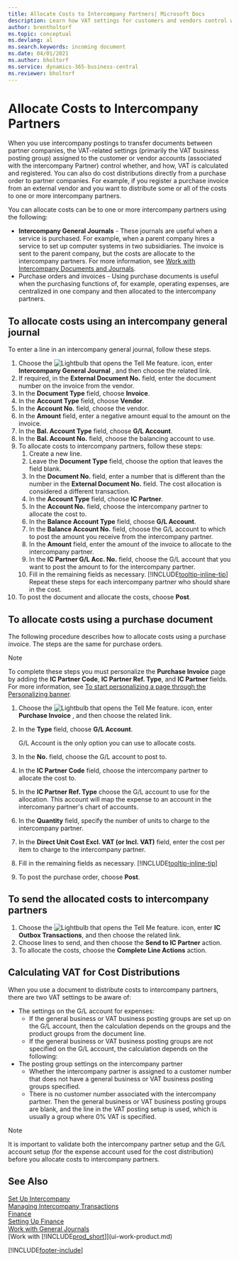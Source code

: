 ```yaml
---
title: Allocate Costs to Intercompany Partners| Microsoft Docs
description: Learn how VAT settings for customers and vendors control whether, and how, VAT is calculated.
author: brentholtorf
ms.topic: conceptual
ms.devlang: al
ms.search.keywords: incoming document
ms.date: 04/01/2021
ms.author: bholtorf
ms.service: dynamics-365-business-central
ms.reviewer: bholtorf
---
```

# Allocate Costs to Intercompany Partners
When you use intercompany postings to transfer documents between partner companies, the VAT-related settings (primarily the VAT business posting group) assigned to the customer or vendor accounts (associated with the intercompany Partner) control whether, and how, VAT is calculated and registered. 
You can also do cost distributions directly from a purchase order to partner companies. For example, if you register a purchase invoice from an external vendor and you want to distribute some or all of the costs to one or more intercompany partners.

You can allocate costs can be to one or more intercompany partners using the following:

* **Intercompany General Journals** - These journals are useful when a service is purchased. For example, when a parent company hires a service to set up computer systems in two subsidiaries. The invoice is sent to the parent company, but the costs are allocate to the intercompany partners. For more information, see [Work with Intercompany Documents and Journals](intercompany-how-work-documents-journals.md).
* Purchase orders and invoices - Using purchase documents is useful when the purchasing functions of, for example, operating expenses, are centralized in one company and then allocated to the intercompany partners.

## To allocate costs using an intercompany general journal
To enter a  line in an intercompany general journal, follow these steps. 

1. Choose the ![Lightbulb that opens the Tell Me feature.](media/ui-search/search_small.png "Tell me what you want to do") icon, enter **Intercompany General Journal** , and then choose the related link.
2. If required, in the **External Document No.** field, enter the document number on the invoice from the vendor.
3. In the **Document Type** field, choose **Invoice**.
4. In the **Account Type** field, choose **Vendor**.
5. In the **Account No.** field, choose the vendor.
6. In the **Amount** field, enter a negative amount equal to the amount on the invoice.
7. In the **Bal. Account Type** field, choose **G/L Account**.
8. In the **Bal. Account No.** field, choose the balancing account to use.
9. To allocate costs to intercompany partners, follow these steps:
   1. Create a new line.
   2. Leave the **Document Type** field, choose the option that leaves the field blank.
   3. In the **Document No.** field, enter a number that is different than the number in the **External Document No.** field. The cost allocation is considered a different transaction.
   4. In the **Account Type** field, choose **IC Partner**.
   5. In the **Account No.** field, choose the intercompany partner to allocate the cost to.
   6. In the **Balance Account Type** field, choose **G/L Account**.
   7. In the **Balance Account No.** field, choose the G/L account to which to post the amount you receive from the intercompany partner.
   1. In the **Amount** field, enter the amount of the invoice to allocate to the intercompany partner.
   1. In the **IC Partner G/L Acc. No.** field, choose the G/L account that you want to post the amount to for the intercompany partner. 
   1. Fill in the remaining fields as necessary. [!INCLUDE[tooltip-inline-tip](includes/tooltip-inline-tip_md.md)] Repeat these steps for each intercompany partner who should share in the cost.
1. To post the document and allocate the costs, choose **Post**.  

## To allocate costs using a purchase document
The following procedure describes how to allocate costs using a purchase invoice. The steps are the same for purchase orders.

> [!NOTE]
> To complete these steps you must personalize the **Purchase Invoice** page by adding the **IC Partner Code**, **IC Partner Ref. Type**, and **IC Partner** fields. For more information, see [To start personalizing a page through the Personalizing banner](ui-personalization-user.md#start-personalizing-by-using-the-personalization-mode).

1. Choose the ![Lightbulb that opens the Tell Me feature.](media/ui-search/search_small.png "Tell me what you want to do") icon, enter **Purchase Invoice** , and then choose the related link.
2. In the **Type** field, choose **G/L Account**.
   
   G/L Account is the only option you can use to allocate costs.  
1. In the **No.** field, choose the G/L account to post to.
1. In the **IC Partner Code** field, choose the intercompany partner to allocate the cost to.
1. In the **IC Partner Ref. Type** choose the G/L account to use for the allocation. This account will map the expense to an account in the intercomany partner's chart of accounts.
1. In the **Quantity** field, specify the number of units to charge to the intercompany partner.
1. In the **Direct Unit Cost Excl. VAT (or Incl. VAT)** field, enter the cost per item to charge to the intercompany partner.
1. Fill in the remaining fields as necessary. [!INCLUDE[tooltip-inline-tip](includes/tooltip-inline-tip_md.md)] 
1. To post the purchase order, choose **Post**.

## To send the allocated costs to intercompany partners
1. Choose the ![Lightbulb that opens the Tell Me feature.](media/ui-search/search_small.png "Tell me what you want to do") icon, enter **IC Outbox Transactions**, and then choose the related link.
2. Choose lines to send, and then choose the **Send to IC Partner** action. 
3. To allocate the costs, choose the **Complete Line Actions** action.

## Calculating VAT for Cost Distributions
When you use a document to distribute costs to intercompany partners, there are two VAT settings to be aware of: 
* The settings on the G/L account for expenses:
   * If the general business or VAT business posting groups are set up on the G/L account, then the calculation depends on the groups and the product groups from the document line.
   * If the general business or VAT business posting groups are not specified on the G/L account, the calculation depends on the following:
* The posting group settings on the intercompany partner
   * Whether the intercompany partner is assigned to a customer number that does not have a general business or VAT business posting groups specified.
   * There is no customer number associated with the intercompany partner. Then the general business or VAT business posting groups are blank, and the line in the VAT posting setup is used, which is usually a group where 0% VAT is specified.

> [!NOTE]
> It is important to validate both the intercompany partner setup and the G/L account setup (for the expense account used for the cost distribution) before you allocate costs to intercompany partners.

## See Also
[Set Up Intercompany](intercompany-how-setup.md)  
[Managing Intercompany Transactions](intercompany-manage.md)  
[Finance](finance.md)  
[Setting Up Finance](finance-setup-finance.md)  
[Work with General Journals](ui-work-general-journals.md)  
[Work with [!INCLUDE[prod_short](includes/prod_short.md)]](ui-work-product.md)

[!INCLUDE[footer-include](includes/footer-banner.md)]